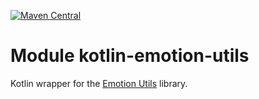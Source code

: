 [![Maven Central](https://img.shields.io/maven-central/v/org.jetbrains.kotlin-wrappers/kotlin-emotion-utils)](https://search.maven.org/artifact/org.jetbrains.kotlin-wrappers/kotlin-emotion-utils)

# Module kotlin-emotion-utils

Kotlin wrapper for the [Emotion Utils](https://emotion.sh/) library.
